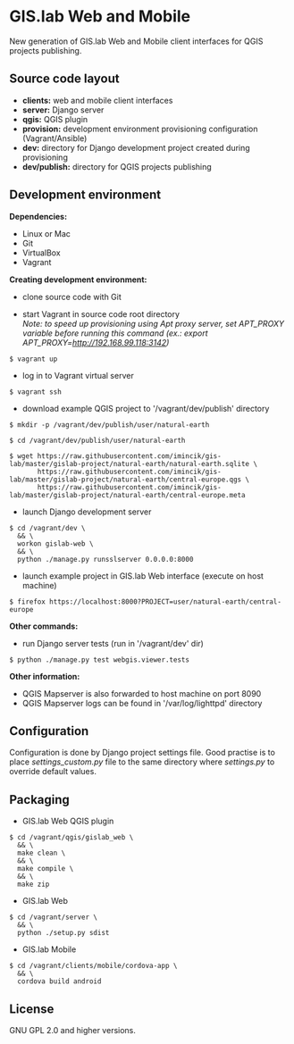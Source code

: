 GIS.lab Web and Mobile
======================
New generation of GIS.lab Web and Mobile client interfaces for QGIS projects
publishing.


Source code layout
------------------
* **clients:**   web and mobile client interfaces
* **server:**    Django server
* **qgis:**      QGIS plugin
* **provision:** development environment provisioning configuration
                 (Vagrant/Ansible)
* **dev:**       directory for Django development project created during
                 provisioning
* **dev/publish:** directory for QGIS projects publishing


Development environment
-----------------------
**Dependencies:**  
* Linux or Mac
* Git
* VirtualBox
* Vagrant

**Creating development environment:**  
* clone source code with Git

* start Vagrant in source code root directory  
  *Note: to speed up provisioning using Apt proxy server, set APT_PROXY variable
  before running this command (ex.: export APT_PROXY=http://192.168.99.118:3142)*
```
$ vagrant up
```

* log in to Vagrant virtual server
```
$ vagrant ssh
```

* download example QGIS project to '/vagrant/dev/publish' directory
```
$ mkdir -p /vagrant/dev/publish/user/natural-earth

$ cd /vagrant/dev/publish/user/natural-earth

$ wget https://raw.githubusercontent.com/imincik/gis-lab/master/gislab-project/natural-earth/natural-earth.sqlite \
       https://raw.githubusercontent.com/imincik/gis-lab/master/gislab-project/natural-earth/central-europe.qgs \
       https://raw.githubusercontent.com/imincik/gis-lab/master/gislab-project/natural-earth/central-europe.meta
```

* launch Django development server
```
$ cd /vagrant/dev \
  && \
  workon gislab-web \
  && \
  python ./manage.py runsslserver 0.0.0.0:8000
```

* launch example project in GIS.lab Web interface (execute on host machine)
```
$ firefox https://localhost:8000?PROJECT=user/natural-earth/central-europe
```

**Other commands:**  
* run Django server tests (run in '/vagrant/dev' dir)
```
$ python ./manage.py test webgis.viewer.tests
```


**Other information:**
* QGIS Mapserver is also forwarded to host machine on port 8090
* QGIS Mapserver logs can be found in '/var/log/lighttpd' directory


Configuration
-------------
Configuration is done by Django project settings file. Good practise is to place
*settings_custom.py* file to the same directory where *settings.py* to override
default values.


Packaging
---------
* GIS.lab Web QGIS plugin
```
$ cd /vagrant/qgis/gislab_web \
  && \
  make clean \
  && \
  make compile \
  && \
  make zip
```

* GIS.lab Web
```
$ cd /vagrant/server \
  && \
  python ./setup.py sdist
```

* GIS.lab Mobile
```
$ cd /vagrant/clients/mobile/cordova-app \
  && \
  cordova build android
```

License
-------
GNU GPL 2.0 and higher versions.
